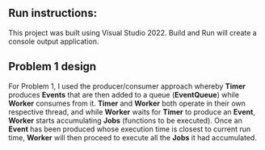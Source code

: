 ## Run instructions:

This project was built using Visual Studio 2022. Build and Run will create a console output application.

## Problem 1 design
For Problem 1, I used the producer/consumer approach whereby
**Timer** produces **Events** that are then added to a queue (**EventQueue**) 
while **Worker** consumes from it. **Timer** and **Worker** both operate
in their own respective thread, and while **Worker** waits for
**Timer** to produce an **Event**, **Worker** starts accumulating **Jobs** (functions to
be executed). Once an **Event** has been produced whose execution
time is closest to current run time, **Worker** will then proceed
to execute all the **Jobs** it had accumulated.
